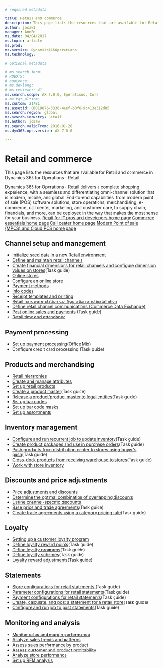 ```yaml
---
# required metadata

title: Retail and commerce
description: This page lists the resources that are available for Retail and commerce in Dynamics 365 for Operations - Retail.
author: josaw1
manager: AnnBe
ms.date: 04/04/2017
ms.topic: article
ms.prod: 
ms.service: Dynamics365Operations
ms.technology: 

# optional metadata

# ms.search.form: 
# ROBOTS: 
# audience: 
# ms.devlang: 
# ms.reviewer: 41
ms.search.scope: AX 7.0.0, Operations, Core
# ms.tgt_pltfrm: 
ms.custom: 21781
ms.assetid: 86018876-3336-4aef-b0f8-9c413e512d85
ms.search.region: global
ms.search.industry: Retail
ms.author: josaw
ms.search.validFrom: 2016-02-28
ms.dyn365.ops.version: AX 7.0.0

---
```


# Retail and commerce

This page lists the resources that are available for Retail and commerce in Dynamics 365 for Operations - Retail.

Dynamics 365 for Operations - Retail delivers a complete shopping experience, with a seamless and differentiating omni-channel solution that is modern, mobile, and global. End-to-end capabilities, from modern point of sale (POS) software solutions, store operations, merchandising, e-commerce, call center, marketing, and customer care, to supply chain, financials, and more, can be deployed in the way that makes the most sense for your business. 
[Retail for IT pros and developers home page](dev-itpro/dev-retail-home-page.md) 
[Commerce essentials home page](commerce-essentials.md) 
[Call center home page](call-center-functionality.md) 
[Modern Point of sale (MPOS) and Cloud POS home page](pos-mpos.md)

## Channel setup and management
-   [Initialize seed data in a new Retail environment](enable-configure-retail-functionality.md)
-   [Define and maintain retail channels](define-maintain-retail-channels.md)
-   [Create financial dimensions for retail channels and configure dimension values on stores](http://ax.help.dynamics.com/en/wiki/create-financial-dimensions-for-retail-channels-and-configure-dimension-values-on-stores/)(Task guide)
-   [Online stores](online-stores.md)
-   [Configure an online store](dev-itpro/configure-online-store.md)
-   [P](payment-methods.md)[ayment methods](payment-methods.md)
-   [Info codes ](info-codes-retail.md)
-   [Receipt templates and printing](receipt-templates-printing.md)
-   [Retail hardware station configuration and installation](retail-hardware-station-configuration-installation.md)
-   [Define retail channel communications (Commerce Data Exchange)](dev-itpro/define-retail-channel-communications-cdx.md)
-   [Post online sales and payments](http://ax.help.dynamics.com/en/wiki/posting-of-online-sales-and-payments/) (Task guide)
-   [Retail time and attendance](retail-time-attendance.md)

## Payment processing
-   [Set up payment processing](https://mix.office.com/watch/i7zw3bg6yk2v)(Office Mix)
-   Configure credit card processing (Task guide)

## Products and merchandising
-   [Retail hierarchies](retail-hierarchies.md)
-   [Create and manage attributes](create-manage-attributes.md)
-   [Set up retail products](set-up-retail-products.md)
-   [Create a product master](http://ax.help.dynamics.com/en/wiki/create-a-product-master/)(Task guide)
-   [Release a product/product master to legal entities](http://ax.help.dynamics.com/en/wiki/release-a-productproduct-master-to-legal-entities/)(Task guide)
-   [Set up bar codes](set-up-bar-codes.md)
-   [Set up bar code masks](set-up-bar-code-masks.md)
-   [Set up assortments](set-up-assortments.md)

## Inventory management
-   [Configure and run recurrent job to update inventory](http://ax.help.dynamics.com/en/wiki/configure-and-run-recurrent-job-to-update-inventory/)(Task guide)
-   [Create product packages and use in purchase orders](http://ax.help.dynamics.com/en/wiki/create-product-packages-and-use-in-purchase-order/)(Task guide)
-   [Push products from distribution center to stores using buyer's push](http://ax.help.dynamics.com/en/wiki/push-products-from-distribution-center-to-stores-using-buyers-push/)(Task guide)
-   [Cross-dock products from receiving warehouse to stores](http://ax.help.dynamics.com/en/wiki/cross-dock-products-from-receiving-warehouse-to-stores/)(Task guide)
-   [Work with store inventory](work-with-store-inventory.md)

## Discounts and price adjustments
-   [Price adjustments and discounts](price-adjustments-discounts.md)
-   [Determine the optimal combination of overlapping discounts](optimal-combination-overlapping-discounts.md)
-   [Define channel-specific discounts](define-channel-specific-discounts.md)
-   [Base price and trade agreements](http://ax.help.dynamics.com/en/wiki/base-price-and-trade-agreements/)(Task guide)
-   [Create trade agreements using a category pricing rule](http://ax.help.dynamics.com/en/wiki/create-trade-agreements-using-a-category-pricing-rule/)(Task guide)

## Loyalty
-   [Setting up a customer loyalty program](set-up-customer-loyalty-program.md)
-   [Define loyalty reward points](http://ax.help.dynamics.com/en/wiki/define-loyalty-reward-points/)(Task guide)
-   [Define loyalty programs](http://ax.help.dynamics.com/en/wiki/define-loyalty-programs/)(Task guide)
-   [Define loyalty schemes](http://ax.help.dynamics.com/en/wiki/define-loyalty-schemes/)(Task guide)
-   [Loyalty reward adjustments](http://ax.help.dynamics.com/en/wiki/loyalty-rewards-adjustments/)(Task guide)

## Statements
-   [Store configurations for retail statements ](http://ax.help.dynamics.com/en/wiki/store-configurations-for-retail-statements/)(Task guide)
-   [Parameter configurations for retail statements](http://ax.help.dynamics.com/en/wiki/parameter-configurations-for-retail-statements/)(Task guide)
-   [Payment configurations for retail statements](http://ax.help.dynamics.com/en/wiki/payment-configurations-for-retail-statements/)(Task guide)
-   [Create, calculate, and post a statement for a retail store](http://ax.help.dynamics.com/en/wiki/create-calculate-and-post-a-statement-for-a-retail-store/)(Task guide)
-   [Configure and run job to post statements](http://ax.help.dynamics.com/en/wiki/configure-and-run-job-to-post-statements/)(Task guide)

## Monitoring and analysis
-   [Monitor sales and margin performance](monitor-sales-margin-performance.md)
-   [Analyze sales trends and patterns](analyze-sales-trends-patterns.md)
-   [Assess sales performance by product](sales-performance-products.md)
-   [Assess customer and product profitability](assess-customer-product-profitability.md)
-   [Analyze store performance](store-performance-information.md)
-   [Set up RFM analysis](set-up-rfm-analysis.md)


 


